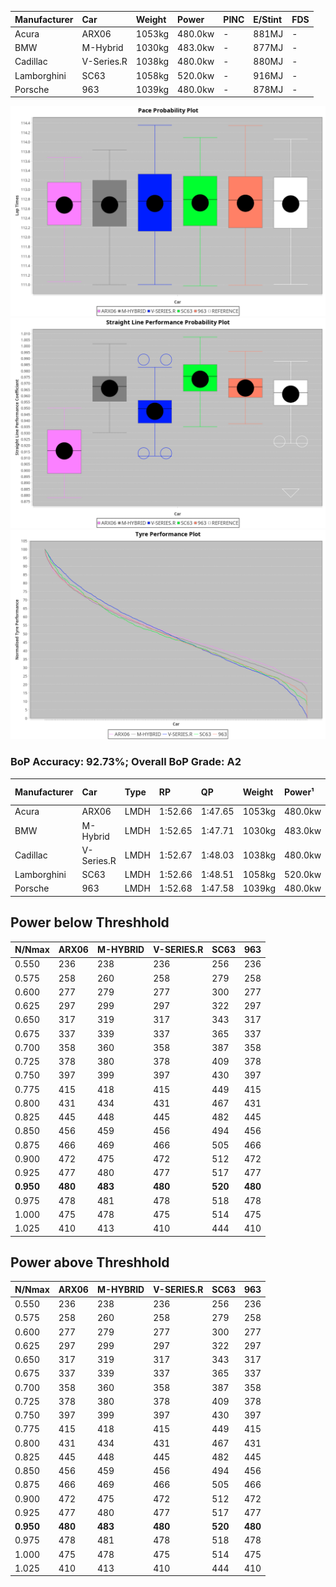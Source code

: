 | Manufacturer | Car        | Weight | Power   | PINC    | E/Stint | FDS     |
|:-|:-|:-|:-|:-|:-|:-|
| Acura        | ARX06      | 1053kg | 480.0kw |    -    | 881MJ   |    -    |
| BMW          | M-Hybrid   | 1030kg | 483.0kw |    -    | 877MJ   |    -    |
| Cadillac     | V-Series.R | 1038kg | 480.0kw |    -    | 880MJ   |    -    |
| Lamborghini  | SC63       | 1058kg | 520.0kw |    -    | 916MJ   |    -    |
| Porsche      | 963        | 1039kg | 480.0kw |    -    | 878MJ   |    -    |

![PACECHART](./IMG/AUTO.png)
![STRAIGHTLINEPERFORMANCECHART](./IMG/AUTO_sp.png)
![TYREPERFORMANCECHART](./IMG/AUTO_tw.png)

### BoP Accuracy: 92.73%; Overall BoP Grade: A2
| Manufacturer | Car        | Type | RP      | QP      | Weight | Power¹  | Threshhold | PINC    | Power²   | E/Stint | AVG Vmax  | FDS     | RDLC | L/Stint | BOP-Grade | Model Accuracy | Model Points | Match%  | SimDiff |
|:-|:-|:-|:-|:-|:-|:-|:-|:-|:-|:-|:-|:-|:-|:-|:-|:-|:-|:-|:-|
| Acura        | ARX06      | LMDH | 1:52.66 | 1:47.65 | 1053kg | 480.0kw | 0.0kph     |    -    | 480.00kw |  881MJ  | 274.54kph |    -    | 1.02 | 29      | +C1       | 100.00%        | 996          | 78.76%  | #       |
| BMW          | M-Hybrid   | LMDH | 1:52.65 | 1:47.71 | 1030kg | 483.0kw | 0.0kph     |    -    | 483.00kw |  877MJ  | 283.41kph |    -    | 1.03 | 29      | -A2       | 100.00%        | 1998         | 94.37%  | -0.74   |
| Cadillac     | V-Series.R | LMDH | 1:52.67 | 1:48.03 | 1038kg | 480.0kw | 0.0kph     |    -    | 480.00kw |  880MJ  | 279.79kph |    -    | 1.03 | 29      | +A2       | 98.11%         | 3991         | 91.79%  | +1.50   |
| Lamborghini  | SC63       | LMDH | 1:52.66 | 1:48.51 | 1058kg | 520.0kw | 0.0kph     |    -    | 520.00kw |  916MJ  | 286.92kph |    -    | 1.02 | 29      | ~A1       | 100.00%        | 784          | 98.71%  | -0.56   |
| Porsche      | 963        | LMDH | 1:52.68 | 1:47.58 | 1039kg | 480.0kw | 0.0kph     |    -    | 480.00kw |  878MJ  | 282.71kph |    -    | 1.02 | 29      | ~A1       | 99.91%         | 11713        | 100.00% | +0.69   |

## Power below Threshhold
| N/Nmax    | ARX06   | M-HYBRID | V-SERIES.R | SC63    | 963     |
|:-|:-|:-|:-|:-|:-|
|  0.550    |  236    |  238     |  236       |  256    |  236    |
|  0.575    |  258    |  260     |  258       |  279    |  258    |
|  0.600    |  277    |  279     |  277       |  300    |  277    |
|  0.625    |  297    |  299     |  297       |  322    |  297    |
|  0.650    |  317    |  319     |  317       |  343    |  317    |
|  0.675    |  337    |  339     |  337       |  365    |  337    |
|  0.700    |  358    |  360     |  358       |  387    |  358    |
|  0.725    |  378    |  380     |  378       |  409    |  378    |
|  0.750    |  397    |  399     |  397       |  430    |  397    |
|  0.775    |  415    |  418     |  415       |  449    |  415    |
|  0.800    |  431    |  434     |  431       |  467    |  431    |
|  0.825    |  445    |  448     |  445       |  482    |  445    |
|  0.850    |  456    |  459     |  456       |  494    |  456    |
|  0.875    |  466    |  469     |  466       |  505    |  466    |
|  0.900    |  472    |  475     |  472       |  512    |  472    |
|  0.925    |  477    |  480     |  477       |  517    |  477    |
| **0.950** | **480** | **483**  | **480**    | **520** | **480** |
|  0.975    |  478    |  481     |  478       |  518    |  478    |
|  1.000    |  475    |  478     |  475       |  514    |  475    |
|  1.025    |  410    |  413     |  410       |  444    |  410    |

## Power above Threshhold
| N/Nmax    | ARX06   | M-HYBRID | V-SERIES.R | SC63    | 963     |
|:-|:-|:-|:-|:-|:-|
|  0.550    |  236    |  238     |  236       |  256    |  236    |
|  0.575    |  258    |  260     |  258       |  279    |  258    |
|  0.600    |  277    |  279     |  277       |  300    |  277    |
|  0.625    |  297    |  299     |  297       |  322    |  297    |
|  0.650    |  317    |  319     |  317       |  343    |  317    |
|  0.675    |  337    |  339     |  337       |  365    |  337    |
|  0.700    |  358    |  360     |  358       |  387    |  358    |
|  0.725    |  378    |  380     |  378       |  409    |  378    |
|  0.750    |  397    |  399     |  397       |  430    |  397    |
|  0.775    |  415    |  418     |  415       |  449    |  415    |
|  0.800    |  431    |  434     |  431       |  467    |  431    |
|  0.825    |  445    |  448     |  445       |  482    |  445    |
|  0.850    |  456    |  459     |  456       |  494    |  456    |
|  0.875    |  466    |  469     |  466       |  505    |  466    |
|  0.900    |  472    |  475     |  472       |  512    |  472    |
|  0.925    |  477    |  480     |  477       |  517    |  477    |
| **0.950** | **480** | **483**  | **480**    | **520** | **480** |
|  0.975    |  478    |  481     |  478       |  518    |  478    |
|  1.000    |  475    |  478     |  475       |  514    |  475    |
|  1.025    |  410    |  413     |  410       |  444    |  410    |
